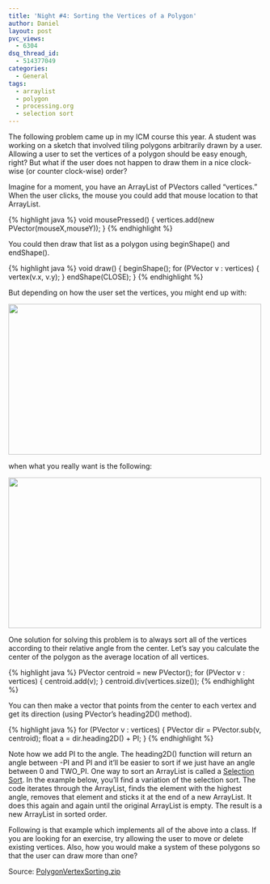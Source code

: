 ```yaml
---
title: 'Night #4: Sorting the Vertices of a Polygon'
author: Daniel
layout: post
pvc_views:
  - 6304
dsq_thread_id:
  - 514377049
categories:
  - General
tags:
  - arraylist
  - polygon
  - processing.org
  - selection sort
---
```

<p>The following problem came up in my ICM course this year.  A student was working on a sketch that involved tiling polygons arbitrarily drawn by a user.  Allowing a user to set the vertices of a polygon should be easy enough, right?  But what if the user does not happen to draw them in a nice clock-wise (or counter clock-wise) order?</p>
<p>Imagine for a moment, you have an ArrayList of PVectors called &#8220;vertices.&#8221;  When the user clicks, the mouse you could add that mouse location to that ArrayList.</p>
{% highlight java %}
void mousePressed() {
  vertices.add(new PVector(mouseX,mouseY));
}
{% endhighlight %}
<p>You could then draw that list as a polygon using beginShape() and endShape().</p>
{% highlight java %}
void draw() {
  beginShape();
  for (PVector v : vertices) {
    vertex(v.x, v.y);
  } 
  endShape(CLOSE);
}
{% endhighlight %}
<p>But depending on how the user set the vertices, you might end up with:</p>
<p><img src="http://shiffman.net/wp/wp-content/uploads/2011/12/unsorted.png" alt="" title="unsorted" width="500" height="298" class="alignnone size-full wp-image-1006" /></p>
<p>when what you really want is the following:</p>
<p><img src="http://shiffman.net/wp/wp-content/uploads/2011/12/sorted.png" alt="" title="sorted" width="500" height="298" class="alignnone size-full wp-image-1007" /></p>
<p>One solution for solving this problem is to always sort all of the vertices according to their relative angle from the center.  Let&#8217;s say you calculate the center of the polygon as the average location of all vertices.</p>
{% highlight java %}
  PVector centroid = new PVector();
  for (PVector v : vertices) {
    centroid.add(v);
  } 
  centroid.div(vertices.size());
{% endhighlight %}
<p>You can then make a vector that points from the center to each vertex and get its direction (using PVector&#8217;s heading2D() method).</p>
{% highlight java %}
  for (PVector v : vertices) {
    PVector dir = PVector.sub(v, centroid);
    float a = dir.heading2D() + PI;
  }
{% endhighlight %}
<p>Note how we add PI to the angle.  The heading2D() function will return an angle between -PI and PI and it&#8217;ll be easier to sort if we just have an angle between 0 and TWO_PI.  One way to sort an ArrayList is called a <a href="http://en.wikipedia.org/wiki/Selection_sort">Selection Sort</a>.  In the example below, you&#8217;ll find a variation of the selection sort.   The code iterates through the ArrayList, finds the element with the highest angle, removes that element and sticks it at the end of a new ArrayList.  It does this again and again until the original ArrayList is empty.  The result is a new ArrayList in sorted order.</p>
<p>Following is that example which implements all of the above into a class. If you are looking for an exercise, try allowing the user to move or delete existing vertices.   Also, how you would make a system of these polygons so that the user can draw more than one?</p>
<p><script type="application/processing">
// Daniel Shiffman
// Hanukkah 2011
// 8 nights of Processing examples
// http://shiffman.net</p>
<p>// A Polygon object
Poly p;</p>
<p>void setup() {
  size(586, 293);
  smooth();
  // An empty one
  p = new Poly();
}</p>
<p>void draw() {
  background(50);
  // Draw the polygon
  p.display();</p>
<p>  textAlign(CENTER);
  fill(255);
  text("click mouse to add vertices", width/2, height-16);
}</p>
<p>void keyPressed() {
  // Clear it when you press the mouse
  if (key == ' ') {
    p.clear();
  } 
  // If you want to see the polygon unsorted, comment
  // out the automatic sortVertices() in the class
  /*else if (key == 's') {
    p.sortVertices();
  }*/
}</p>
<p>// Add a vertex!
void mousePressed() {
  PVector mouse = new PVector(mouseX, mouseY);
  p.addVertex(mouse);
}</p>
<p>// Daniel Shiffman
// Hanukkah 2011
// 8 nights of Processing examples
// http://shiffman.net</p>
<p>// A class that generates a polygon sorted
// according to relative angle from center</p>
<p>class Poly {
  // A list of vertices
  ArrayList vertices;
  // The center
  PVector centroid;</p>
<p>  Poly() {
    // Empty at first
    vertices = new ArrayList();
    centroid = new PVector();
  }</p>
<p>  // We can clear the whole thing if necessary
  void clear() {
    vertices.clear();
  }</p>
<p>  // Add a new vertex
  void addVertex(PVector newVertex) {
    vertices.add(newVertex);
    // Whenever we have a new vertex
    // We have to recalculate the center
    // and re-sort the vertices
    updateCentroid();
    // Come out the sorting if you want to see it drawn incorrectly
    sortVertices();
  }</p>
<p>  // The center is the average location of all vertices
  void updateCentroid() {
    centroid = new PVector();
    for (int i = 0; i < vertices.size(); i++) {
      PVector v = (PVector) vertices.get(i);
      centroid.add(v);
    } 
    centroid.div(vertices.size());
  }</p>
<p>  // Sorting the ArrayList
  void sortVertices() {</p>
<p>    // This is something like a selection sort
    // Here, instead of sorting within the ArrayList
    // We'll just build a new one sorted
    ArrayList newVertices = new ArrayList();</p>
<p>    // As long as it's not empty
    while (!vertices.isEmpty ()) {
      // Let's find the one with the highest angle
      float biggestAngle = 0;
      PVector biggestVertex = null;
      // Look through all of them
    for (int i = 0; i < vertices.size(); i++) {
      PVector v = (PVector) vertices.get(i);
        // Make a vector that points from center
        PVector dir = PVector.sub(v, centroid);
        // What is it's heading
        // The heading function will give us values between -PI and PI
        // easier to sort if we have from 0 to TWO_PI
        float a = dir.heading2D() + PI;
        // Did we find it
        if (a > biggestAngle) {
          biggestAngle = a;
          biggestVertex = v;
        }
      }</p>
<p>      // Put the one we found in the new arraylist
      newVertices.add(biggestVertex);
      // Delete it so that the next biggest one 
      // will be found the next time
      vertices.remove(biggestVertex);
    }
    // We've got a new ArrayList
    vertices = newVertices;
  }</p>
<p>  // Draw everything!
  void display() {</p>
<p>    // First draw the polygon
    stroke(255);
    fill(255, 127);
    beginShape();
    for (int i = 0; i < vertices.size(); i++) {
      PVector v = (PVector) vertices.get(i);</p>
<p>      vertex(v.x, v.y);
    } 
    endShape(CLOSE);</p>
<p>    // Then we'll draw some addition information
    // at each vertex to show the sorting
    for (int i = 0; i < vertices.size(); i++) {</p>
<p>      // This is overkill, but we want the numbers to
      // appear outside the polygon so we extend a vector
      // from the center
      PVector v = (PVector) vertices.get(i);      
      PVector dir = PVector.sub(v, centroid);
      dir.normalize();
      dir.mult(12);</p>
<p>      // Number the vertices
      fill(255);
      stroke(255);
      ellipse(v.x, v.y, 4, 4);
      textAlign(CENTER);
      text(i, v.x+dir.x, v.y+dir.y+6);
    } </p>
<p>    // Once we have two vertices draw the center
    if (vertices.size() > 1  ) {
      fill(255);
      ellipse(centroid.x, centroid.y, 8, 8);
      text("centroid", centroid.x, centroid.y+16);
    }
  }
}
</script></p>
<p>Source: <a href='http://shiffman.net/wp/wp-content/uploads/2011/12/PolygonVertexSorting.zip'>PolygonVertexSorting.zip</a></p>
